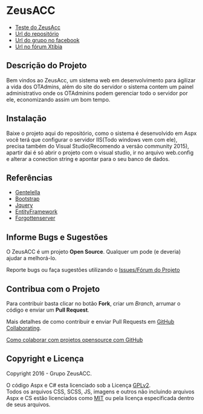 ﻿# ZeusACC #

* [Teste do ZeusAcc](http://zeusacc.azurewebsites.net/View/CadastroDeConta.aspx)
* [Url do repositório](https://github.com/Mun1z/ZeusAcc)
* [Url do grupo no facebook](https://www.facebook.com/groups/ZeusAcc)
* [Url no fórum Xtibia](#)

## Descrição do Projeto ##

Bem vindos ao ZeusAcc, um sistema web em desenvolvimento para ágilizar a vida dos OTAdmins, além do site do servidor o sistema contem um painel administrativo onde os OTAdminins podem gerenciar todo o servidor por ele, economizando assim um bom tempo.
## Instalação ##

Baixe o projeto aqui do repositório, como o sistema é desenvolvido em Aspx você terá que configurar o servidor IIS(Todo windows vem com ele), precisa também do Visual Studio(Recomendo a versão community 2015), apartir dai é só abrir o projeto com o visual studio, ir no arquivo web.config e alterar a conection string e apontar para o seu banco de dados.

## Referências ##

* [Gentelella](https://github.com/puikinsh/gentelellav)
* [Bootstrap](http://globocom.github.io/bootstrap/)
* [Jquery](https://github.com/jquery/jquery)
* [EntityFramework](https://github.com/aspnet/EntityFramework)
* [Forgottenserver](https://github.com/otland/forgottenserver)

## Informe Bugs e Sugestões ##

O ZeusACC é um projeto **Open Source**. Qualquer um pode (e deveria) ajudar a melhorá-lo.

Reporte bugs ou faça sugestões utilizando o [Issues/Fórum do Projeto](https://github.com/Mun1z/ZeusAcc/issues)

## Contribua com o Projeto ##

Para contribuir basta clicar no botão **Fork**, criar um *Branch*, arrumar o código e enviar um **Pull Request**.

Mais detalhes de como contribuir e enviar Pull Requests em [GitHub Collaborating](https://help.github.com/categories/63/articles).

[Como colaborar com projetos opensource com GitHub](http://www.youtube.com/watch?v=H3olaBo83As)

## Copyright e Licença ##

Copyright 2016 - Grupo ZeusACC.

O código Aspx e C# esta licenciado sob a Licença [GPLv2](http://www.gnu.org/licenses/gpl-2.0.txt).  
Todos os arquivos CSS, SCSS, JS, imagens e outros não incluindo arquivos Aspx e CS estão licenciados como [MIT](http://opensource.org/licenses/MIT) ou pela licença especificada dentro de seus arquivos.